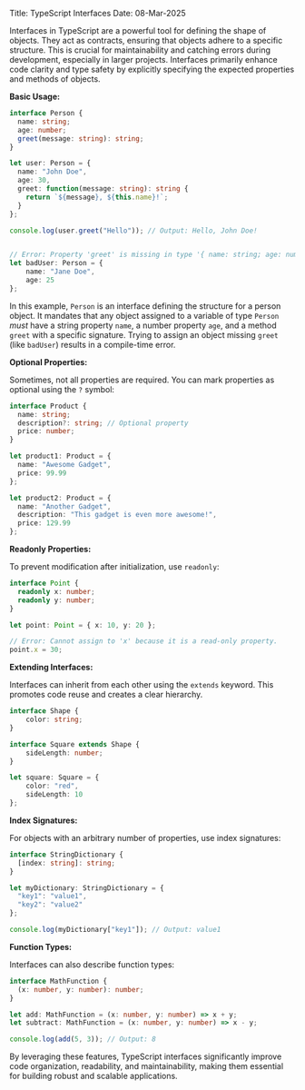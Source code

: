 Title: TypeScript Interfaces
Date: 08-Mar-2025

Interfaces in TypeScript are a powerful tool for defining the shape of objects. They act as contracts, ensuring that objects adhere to a specific structure.  This is crucial for maintainability and catching errors during development, especially in larger projects.  Interfaces primarily enhance code clarity and type safety by explicitly specifying the expected properties and methods of objects.

**Basic Usage:**

```typescript
interface Person {
  name: string;
  age: number;
  greet(message: string): string; 
}

let user: Person = {
  name: "John Doe",
  age: 30,
  greet: function(message: string): string {
    return `${message}, ${this.name}!`;
  }
};

console.log(user.greet("Hello")); // Output: Hello, John Doe!


// Error: Property 'greet' is missing in type '{ name: string; age: number; }' but required in type 'Person'.
let badUser: Person = { 
    name: "Jane Doe", 
    age: 25
}; 
```

In this example, `Person` is an interface defining the structure for a person object.  It mandates that any object assigned to a variable of type `Person` *must* have a string property `name`, a number property `age`, and a method `greet` with a specific signature.  Trying to assign an object missing `greet` (like `badUser`) results in a compile-time error.

**Optional Properties:**

Sometimes, not all properties are required. You can mark properties as optional using the `?` symbol:

```typescript
interface Product {
  name: string;
  description?: string; // Optional property
  price: number;
}

let product1: Product = {
  name: "Awesome Gadget",
  price: 99.99
};

let product2: Product = {
  name: "Another Gadget",
  description: "This gadget is even more awesome!",
  price: 129.99
};
```

**Readonly Properties:**

To prevent modification after initialization, use `readonly`:

```typescript
interface Point {
  readonly x: number;
  readonly y: number;
}

let point: Point = { x: 10, y: 20 };

// Error: Cannot assign to 'x' because it is a read-only property.
point.x = 30; 
```

**Extending Interfaces:**

Interfaces can inherit from each other using the `extends` keyword. This promotes code reuse and creates a clear hierarchy.

```typescript
interface Shape {
    color: string;
}

interface Square extends Shape {
    sideLength: number;
}

let square: Square = {
    color: "red",
    sideLength: 10
};
```

**Index Signatures:**

For objects with an arbitrary number of properties, use index signatures:

```typescript
interface StringDictionary {
  [index: string]: string;
}

let myDictionary: StringDictionary = {
  "key1": "value1",
  "key2": "value2"
};

console.log(myDictionary["key1"]); // Output: value1
```

**Function Types:**

Interfaces can also describe function types:

```typescript
interface MathFunction {
  (x: number, y: number): number;
}

let add: MathFunction = (x: number, y: number) => x + y;
let subtract: MathFunction = (x: number, y: number) => x - y;

console.log(add(5, 3)); // Output: 8
```

By leveraging these features, TypeScript interfaces significantly improve code organization, readability, and maintainability, making them essential for building robust and scalable applications.
